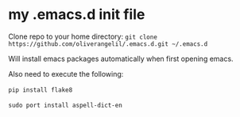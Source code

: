 # my .emacs.d init file

Clone repo to your home directory:
```git clone https://github.com/oliverangelil/.emacs.d.git ~/.emacs.d```

Will install emacs packages automatically when first opening emacs.

Also need to execute the following: <br/><br/>
```pip install flake8```<br/><br/>
```sudo port install aspell-dict-en```

